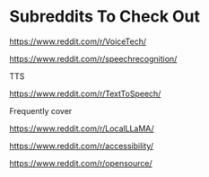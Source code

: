 # Subreddits To Check Out

https://www.reddit.com/r/VoiceTech/

https://www.reddit.com/r/speechrecognition/

TTS

https://www.reddit.com/r/TextToSpeech/

Frequently cover

https://www.reddit.com/r/LocalLLaMA/

https://www.reddit.com/r/accessibility/

https://www.reddit.com/r/opensource/